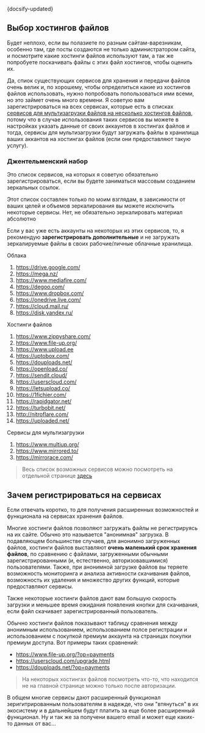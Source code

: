 {docsify-updated}

## Выбор хостингов файлов

Будет неплохо, если вы полазиете по разным сайтам-варезникам, особенно там, где посты создаются не только администратором сайта, и посмотрите какие хостинги файлов используют там, а так же попробуете поскачивать файлы с этих файл хостингов, чтобы оценить их.

Да, спиок существующих сервисов для хранения и передачи файлов очень велик и, по хорошему, чтобы определиться какие из хостингов файлов использовать, нужно попробовать попользоваться ими всеми, но это займет очень много времени. Я советую вам зарегистрироваться на всех сервисах, которые есть в списках [сервисов для мультизагрузки файлов на несколько хостингов файлов](http://localhost:3000/#/ru-RU/files-hostings-list?id=%d0%a1%d0%b5%d1%80%d0%b2%d0%b8%d1%81%d1%8b-%d0%b4%d0%bb%d1%8f-%d0%bc%d1%83%d0%bb%d1%8c%d1%82%d0%b8%d0%b7%d0%b0%d0%b3%d1%80%d1%83%d0%b7%d0%ba%d0%b8-%d1%84%d0%b0%d0%b9%d0%bb%d0%be%d0%b2-%d0%bd%d0%b0-%d0%bd%d0%b5%d1%81%d0%ba%d0%be%d0%bb%d1%8c%d0%ba%d0%be-%d1%85%d0%be%d1%81%d1%82%d0%b8%d0%bd%d0%b3%d0%be%d0%b2-%d1%84%d0%b0%d0%b9%d0%bb%d0%be%d0%b2), потому что в случае использования таких сервисов вы можете в настройках указать данные от своих аккаунтов в хостингах файлов и тогда, сервисы для мультизагрузки будут загружать файлы в хранилища ваших аккантов на хостингах файлов (если они предоставляют такую услугу).

### Джентельменский набор

Это список сервисов, на которых я советую обязательно зарегистрироваться, если вы будете заниматься массовым созданием зеркальных ссылок.

Этот список составлен только по моим взглядам, в зависимости от ваших целей и объемов зеркалирования вы можете исключить некоторые сервисы. Нет, не обязательно зеркалировать материал абсолютно

Если у вас уже есть аккаунты на некоторых из этих сервисов, то, я рекомендую **зарегистрировать дополнительные** и не загружать зеркалируемые файлы в своих рабочие/личные облачные хранилища.

Облака

1. https://drive.google.com/
2. https://mega.nz/
3. https://www.mediafire.com/
4. https://degoo.com/
5. https://www.dropbox.com/
6. https://onedrive.live.com/
7. https://cloud.mail.ru/
8. https://disk.yandex.ru/

Хостинги файлов

1. https://www.zippyshare.com/
1. https://www.file-up.org/
1. https://www.upload.ee
1. https://uptobox.com/
1. https://douploads.net/
1. https://openload.co/
1. https://sendit.cloud/
1. https://userscloud.com/
1. https://letsupload.co/
1. https://1fichier.com/
1. https://rapidgator.net/
1. https://turbobit.net/
1. http://nitroflare.com/
1. https://uploaded.net/

Сервисы для мультизагрузки

1. https://www.multiup.org/
1. https://www.mirrored.to/
1. https://mirrorace.com/

> Весь список возможных сервисов можно посмотреть на отдельной странице [здесь](/ru-RU/files-hostings-list)

## Зачем регистрироваться на сервисах

Если отвечать коротко, то для получения расширенных возможностей и функционала на сервисах хранения файлов.

Многие хостинги файлов позволяют загружать файлы не регистрируясь на их сайте. Обычно это называется "анонимная" загрузка. В подавляющем большинстве случаев, для анонимно загруженных файлов, хостинги файлов выставляют **очень маленький срок хранения файлов**, по сравнению с файлами, загруженными обычными зарегистрированными (и, естественно, авторизовавшимися) пользователями. Также, при анонимной загрузке файлов вы теряете возможность мониторинга и анализа активности скачивания файлов, возможность их удаления и множество других функций, которые предоставляют сервисы.

Также некоторые хостинги файлов дают вам большую скорость загрузки и меньшее время ожидания появления кнопки для скачивания, если файл скачивает зарегистрированный пользователь.

Обычно хостинги файлов показывают таблицу сравнения между анонимным использованием, использованием полсе регистрации и использованием с покупкой премиум аккаунта на страницах покупки премиум доступа. Вот примеры таких сравнений:

- https://www.file-up.org/?op=payments
- https://userscloud.com/upgrade.html
- https://douploads.net/?op=payments

> На некоторых хостингах файлов посмотреть что-то, что находится не на главной странице можно только после авторизации.

В общем многие сервисы дают расширенный функционал зеригитрированным пользователям в надежде, что они "втянуться" в их экосистему и в дальнейшем будут платить за еще более расширенный функционал. Ну и так же за получени вашего email и может еще каких-то данных от вас...
